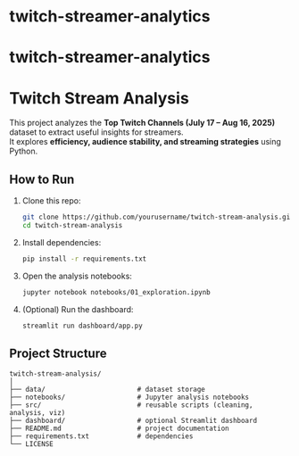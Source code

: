 # twitch-streamer-analytics
# twitch-streamer-analytics
# Twitch Stream Analysis

This project analyzes the **Top Twitch Channels (July 17 – Aug 16, 2025)** dataset to extract useful insights for streamers.  
It explores **efficiency, audience stability, and streaming strategies** using Python.

## How to Run
1. Clone this repo:
   ```bash
   git clone https://github.com/yourusername/twitch-stream-analysis.git
   cd twitch-stream-analysis
   ```

2. Install dependencies:
   ```bash
   pip install -r requirements.txt
   ```

3. Open the analysis notebooks:
   ```bash
   jupyter notebook notebooks/01_exploration.ipynb
   ```

4. (Optional) Run the dashboard:
   ```bash
   streamlit run dashboard/app.py
   ```

## Project Structure
```
twitch-stream-analysis/
│
├── data/                       # dataset storage
├── notebooks/                  # Jupyter analysis notebooks
├── src/                        # reusable scripts (cleaning, analysis, viz)
├── dashboard/                  # optional Streamlit dashboard
├── README.md                   # project documentation
├── requirements.txt            # dependencies
└── LICENSE
```
